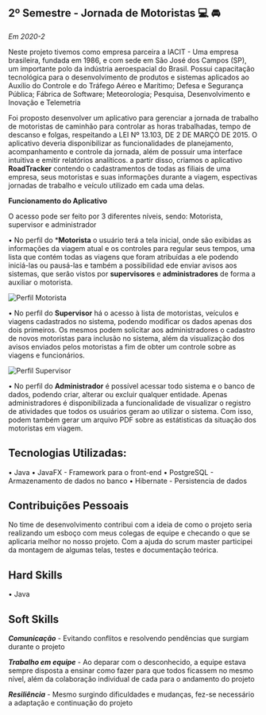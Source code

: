 ## **2º Semestre - Jornada de Motoristas** :computer: 🚘

*Em 2020-2*

Neste projeto tivemos como empresa parceira a IACIT - Uma empresa brasileira, fundada em 1986, e com sede em São José dos Campos (SP), um importante polo da indústria aeroespacial do Brasil. Possui capacitação tecnológica para o desenvolvimento de produtos e sistemas aplicados ao Auxílio do Controle e do Tráfego Aéreo e Marítimo; Defesa e Segurança Pública; Fábrica de Software; Meteorologia; Pesquisa, Desenvolvimento e Inovação e Telemetria 


Foi proposto desenvolver um aplicativo para gerenciar a jornada de trabalho de motoristas de caminhão para controlar as horas trabalhadas, tempo de descanso e folgas, respeitando a LEI Nº 13.103, DE 2 DE MARÇO DE 2015. 
O aplicativo deveria disponibilizar as funcionalidades de planejamento, acompanhamento e controle da jornada, além de possuir uma interface intuitiva e emitir relatórios analíticos. a partir disso, criamos o aplicativo **RoadTracker** contendo o cadastramentos de todas as filiais de uma empresa, seus motoristas e suas informações durante a viagem, espectivas jornadas de trabalho e veículo utilizado em cada uma delas.



**Funcionamento do Aplicativo**

O acesso pode ser feito por 3 diferentes níveis, sendo: Motorista, supervisor e administrador

• No perfil do ***Motorista** o usuário terá a tela inicial, onde são exibidas as informações da viagem atual e os controles para regular seus tempos, uma lista que contém todas as viagens que foram atribuídas a ele podendo iniciá-las ou pausá-las e também a possibilidad ede enviar avisos aos sistemas, que serão vistos por **supervisores** e **administradores** de forma a auxiliar o motorista.

![Perfil Motorista]( )

• No perfil do **Supervisor** há o acesso à lista de motoristas, veículos e viagens cadastrados no sistema, podendo modificar os dados apenas dos dois primeiros. Os mesmos podem solicitar aos administradores o cadastro de novos motoristas para inclusão no sistema, além da visualização dos avisos enviados pelos motoristas a fim de obter um controle sobre as viagens e funcionários.

![Perfil Supervisor]( )

• No perfil do **Administrador** é possível acessar todo sistema e o banco de dados, podendo criar, alterar ou excluir qualquer entidade. Apenas administradores é disponibilizada a funcionalidade de visualizar o registro de atividades que todos os usuários geram ao utilizar o sistema. Com isso, podem também gerar um arquivo PDF sobre as estátisticas da situação dos motoristas em viagem.








## **Tecnologias Utilizadas:**

• Java
• JavaFX - Framework para o front-end
• PostgreSQL - Armazenamento de dados no banco
• Hibernate - Persistencia de dados

## Contribuições Pessoais
No time de desenvolvimento contribui com a ideia de como o projeto seria realizando um esboço com meus colegas de equipe e checando o que se aplicaria melhor no nosso projeto. Com a ajuda do scrum master participei da montagem de algumas telas, testes e documentação teórica. 

## Hard Skills
• Java 

## Soft Skills
***Comunicação*** - Evitando conflitos e resolvendo pendências que surgiam durante o projeto

***Trabalho em equipe*** - Ao deparar com o desconhecido, a equipe estava sempre disposta a ensinar como fazer para que todos ficassem no mesmo nível, além da colaboração individual de cada para o andamento do projeto

***Resiliência***  - Mesmo surgindo dificuldades e mudanças, fez-se necessário a adaptação e continuação do projeto


